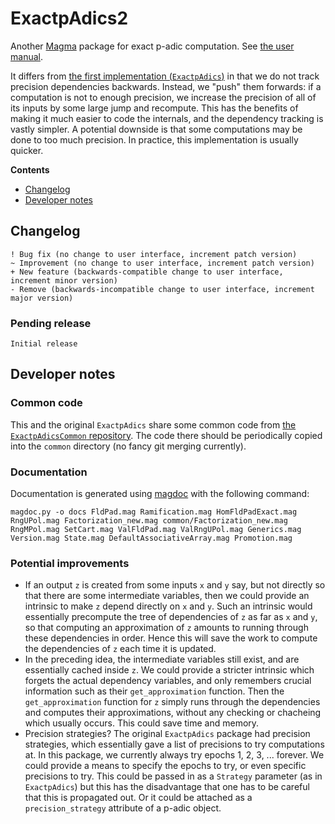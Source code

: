 # ExactpAdics2

Another [Magma](http://magma.maths.usyd.edu.au/magma) package for exact p-adic computation. See [the user manual](https://cjdoris.github.io/ExactpAdics2).

It differs from [the first implementation (`ExactpAdics`)](https://github.com/cjdoris/ExactpAdics) in that we do not track precision dependencies backwards. Instead, we "push" them forwards: if a computation is not to enough precision, we increase the precision of all of its inputs by some large jump and recompute. This has the benefits of making it much easier to code the internals, and the dependency tracking is vastly simpler. A potential downside is that some computations may be done to too much precision. In practice, this implementation is usually quicker.

**Contents**
- [Changelog](#changelog)
- [Developer notes](#developer-notes)

## Changelog

```
! Bug fix (no change to user interface, increment patch version)
~ Improvement (no change to user interface, increment patch version)
+ New feature (backwards-compatible change to user interface, increment minor version)
- Remove (backwards-incompatible change to user interface, increment major version)
```

### Pending release
```
Initial release
```

## Developer notes

### Common code

This and the original `ExactpAdics` share some common code from [the `ExactpAdicsCommon` repository](https://github.com/cjdoris/ExactpAdicsCommon). The code there should be periodically copied into the `common` directory (no fancy git merging currently).

### Documentation

Documentation is generated using [magdoc](https://cjdoris.github.io/magdoc) with the following command:

```
magdoc.py -o docs FldPad.mag Ramification.mag HomFldPadExact.mag RngUPol.mag Factorization_new.mag common/Factorization_new.mag RngMPol.mag SetCart.mag ValFldPad.mag ValRngUPol.mag Generics.mag Version.mag State.mag DefaultAssociativeArray.mag Promotion.mag
```

### Potential improvements
- If an output `z` is created from some inputs `x` and `y` say, but not directly so that there are some intermediate variables, then we could provide an intrinsic to make `z` depend directly on `x` and `y`. Such an intrinsic would essentially precompute the tree of dependencies of `z` as far as `x` and `y`, so that computing an approximation of `z` amounts to running through these dependencies in order. Hence this will save the work to compute the dependencies of `z` each time it is updated.
- In the preceding idea, the intermediate variables still exist, and are essentially cached inside `z`. We could provide a stricter intrinsic which forgets the actual dependency variables, and only remembers crucial information such as their `get_approximation` function. Then the `get_approximation` function for `z` simply runs through the dependencies and computes their approximations, without any checking or chacheing which usually occurs. This could save time and memory.
- Precision strategies? The original `ExactpAdics` package had precision strategies, which essentially gave a list of precisions to try computations at. In this package, we currently always try epochs 1, 2, 3, ... forever. We could provide a means to specify the epochs to try, or even specific precisions to try. This could be passed in as a `Strategy` parameter (as in `ExactpAdics`) but this has the disadvantage that one has to be careful that this is propagated out. Or it could be attached as a `precision_strategy` attribute of a p-adic object.
